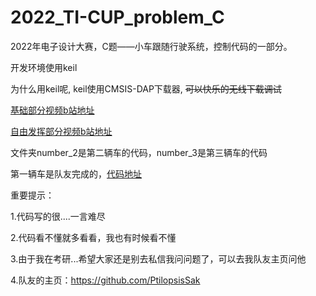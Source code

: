 # 2022_TI-CUP_problem_C
2022年电子设计大赛，C题——小车跟随行驶系统，控制代码的一部分。

开发环境使用keil

为什么用keil呢, keil使用CMSIS-DAP下载器, ~~可以快乐的无线下载调试~~

[基础部分视频b站地址](https://www.bilibili.com/video/BV19T411j74q)

[自由发挥部分视频b站地址](https://www.bilibili.com/video/BV1SN4y1V75X)

文件夹number_2是第二辆车的代码，number_3是第三辆车的代码

第一辆车是队友完成的，[代码地址](https://github.com/PtilopsisSak/TI_cup_2022_problem_C_MSP432P401R_car_1)

重要提示：

1.代码写的很....一言难尽

2.代码看不懂就多看看，我也有时候看不懂

3.由于我在考研...希望大家还是别去私信我问问题了，可以去我队友主页问他

4.队友的主页：https://github.com/PtilopsisSak
